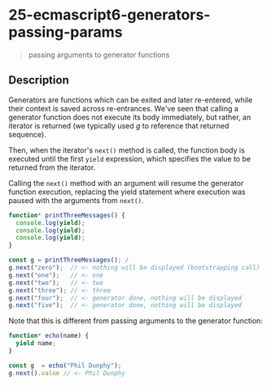 # 25-ecmascript6-generators-passing-params
> passing arguments to generator functions

## Description
Generators are functions which can be exited and later re-entered, while their context is saved across re-entrances.
We've seen that calling a generator function does not execute its body immediately, but rather, an iterator is returned (we typically used *g* to reference that returned sequence).

Then, when the iterator's `next()` method is called, the function body is executed until the first `yield` expression, which specifies the value to be returned from the iterator.

Calling the `next()` method with an argument will resume the generator function execution, replacing the yield statement where execution was paused with the arguments from `next()`.

```javascript
function* printThreeMessages() {
  console.log(yield);
  console.log(yield);
  console.log(yield);
}

const g = printThreeMessages(); /
g.next("zero");  // <- nothing will be displayed (bootstrapping call)
g.next("one");   // <- one
g.next("two");   // <- two
g.next("three"); // <- three
g.next("four");  // <- generator done, nothing will be displayed
g.next("five");  // <- generator done, nothing will be displayed
```

Note that this is different from passing arguments to the generator function:
```javascript
function* echo(name) {
  yield name;
}

const g  = echo("Phil Dunphy");
g.next().value // <- Phil Dunphy
```